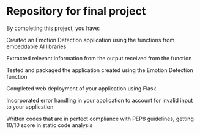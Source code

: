 # Repository for final project
By completing this project, you have:

Created an Emotion Detection application using the functions from embeddable AI libraries

Extracted relevant information from the output received from the function

Tested and packaged the application created using the Emotion Detection function

Completed web deployment of your application using Flask

Incorporated error handling in your application to account for invalid input to your application

Written codes that are in perfect compliance with PEP8 guidelines, getting 10/10 score in static code analysis
